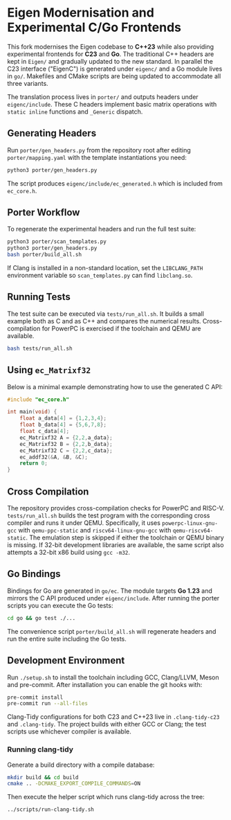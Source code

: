 # Eigen Modernisation and Experimental C/Go Frontends

This fork modernises the Eigen codebase to **C++23** while also providing
experimental frontends for **C23** and **Go**. The traditional C++ headers are
kept in `Eigen/` and gradually updated to the new standard.  In parallel the
C23 interface ("EigenC") is generated under `eigenc/` and a Go module lives in
`go/`. Makefiles and CMake scripts are being updated to accommodate all three
variants.

The translation process lives in `porter/` and outputs headers under
`eigenc/include`.  These C headers implement basic matrix operations with
`static inline` functions and `_Generic` dispatch.

## Generating Headers

Run `porter/gen_headers.py` from the repository root after editing
`porter/mapping.yaml` with the template instantiations you need:

```bash
python3 porter/gen_headers.py
```

The script produces `eigenc/include/ec_generated.h` which is included from
`ec_core.h`.

## Porter Workflow

To regenerate the experimental headers and run the full test suite:

```bash
python3 porter/scan_templates.py
python3 porter/gen_headers.py
bash porter/build_all.sh
```

If Clang is installed in a non-standard location, set the `LIBCLANG_PATH`
environment variable so `scan_templates.py` can find `libclang.so`.

## Running Tests

The test suite can be executed via `tests/run_all.sh`.  It builds a small example
both as C and as C++ and compares the numerical results.  Cross-compilation for
PowerPC is exercised if the toolchain and QEMU are available.

```bash
bash tests/run_all.sh
```

## Using `ec_Matrixf32`

Below is a minimal example demonstrating how to use the generated C API:

```c
#include "ec_core.h"

int main(void) {
    float a_data[4] = {1,2,3,4};
    float b_data[4] = {5,6,7,8};
    float c_data[4];
    ec_Matrixf32 A = {2,2,a_data};
    ec_Matrixf32 B = {2,2,b_data};
    ec_Matrixf32 C = {2,2,c_data};
    ec_addf32(&A, &B, &C);
    return 0;
}
```

## Cross Compilation

The repository provides cross-compilation checks for PowerPC and RISC-V.
`tests/run_all.sh` builds the test program with the corresponding cross
compiler and runs it under QEMU. Specifically, it uses
`powerpc-linux-gnu-gcc` with `qemu-ppc-static` and
`riscv64-linux-gnu-gcc` with `qemu-riscv64-static`. The emulation step is
skipped if either the toolchain or QEMU binary is missing. If 32-bit
development libraries are available, the same script also attempts a 32-bit x86
build using `gcc -m32`.

## Go Bindings

Bindings for Go are generated in `go/ec`. The module targets **Go 1.23** and
mirrors the C API produced under `eigenc/include`. After running the porter
scripts you can execute the Go tests:

```bash
cd go && go test ./...
```

The convenience script `porter/build_all.sh` will regenerate headers and run the
entire suite including the Go tests.

## Development Environment

Run `./setup.sh` to install the toolchain including GCC, Clang/LLVM, Meson and
pre-commit.  After installation you can enable the git hooks with:

```bash
pre-commit install
pre-commit run --all-files
```

Clang-Tidy configurations for both C23 and C++23 live in `.clang-tidy-c23` and
`.clang-tidy`.  The project builds with either GCC or Clang; the test scripts
use whichever compiler is available.

### Running clang-tidy

Generate a build directory with a compile database:

```bash
mkdir build && cd build
cmake .. -DCMAKE_EXPORT_COMPILE_COMMANDS=ON
```

Then execute the helper script which runs clang-tidy across the tree:

```bash
../scripts/run-clang-tidy.sh
```



